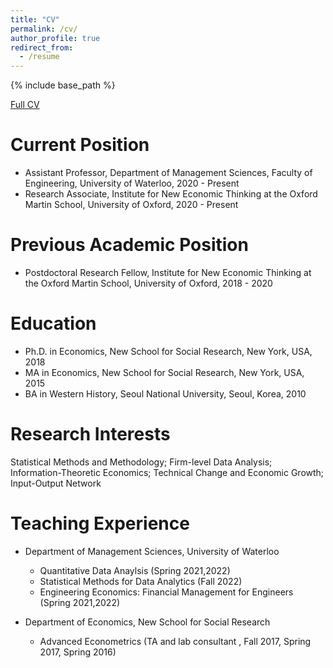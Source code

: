 ```yaml
---
title: "CV"
permalink: /cv/
author_profile: true
redirect_from:
  - /resume
---
```


{% include base_path %}

[Full CV](http://yangjh2612.github.io/files/cv.pdf)

Current Position
======
* Assistant Professor,  Department of Management Sciences, Faculty of Engineering, University of Waterloo, 2020 - Present
* Research Associate, Institute for New Economic Thinking at the Oxford Martin School, University of Oxford,  2020 - Present

Previous Academic Position
======
* Postdoctoral Research Fellow, Institute for New Economic Thinking at the Oxford Martin School, University of Oxford,  2018 - 2020

Education
======
* Ph.D. in Economics, New School for Social Research, New York, USA, 2018
* MA in Economics, New School for Social Research, New York, USA, 2015
* BA in Western History,  Seoul National University, Seoul, Korea, 2010

Research Interests
======
Statistical Methods and Methodology; Firm-level Data Analysis; Information-Theoretic Economics; Technical Change and Economic Growth;  Input-Output Network
  
Teaching Experience
======
* Department of Management Sciences, University of Waterloo
  * Quantitative Data Anaylsis (Spring 2021,2022)
  * Statistical Methods for Data Analytics (Fall 2022)
  * Engineering Economics: Financial Management for Engineers (Spring 2021,2022)
  
* Department of Economics, New School for Social Research
  * Advanced Econometrics (TA and lab consultant , Fall 2017, Spring 2017, Spring 2016)
  
